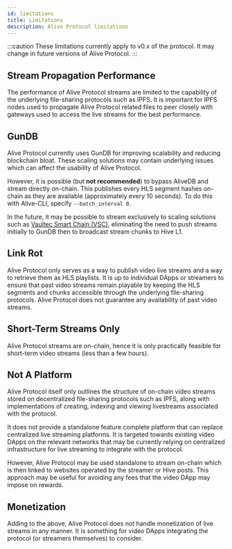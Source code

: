 ```yaml
---
id: limitations
title: Limitations
description: Alive Protocol limitations
---
```


:::caution
These limitations currently apply to v0.x of the protocol. It may change in future versions of Alive Protocol.
:::

## Stream Propagation Performance

The performance of Alive Protocol streams are limited to the capability of the underlying file-sharing protocols such as IPFS. It is important for IPFS nodes used to propagate Alive Protocol related files to peer closely with gateways used to access the live streams for the best performance.

## GunDB

Alive Protocol currently uses GunDB for improving scalability and reducing blockchain bloat. These scaling solutions may contain underlying issues which can affect the usability of Alive Protocol.

However, it is possible (but **not recommended**) to bypass AliveDB and stream directly on-chain. This publishes every HLS segment hashes on-chain as they are available (approximately every 10 seconds). To do this with Alive-CLI, specify `--batch_interval 0`.

In the future, it may be possible to stream exclusively to scaling solutions such as [Vaultec Smart Chain (VSC)](https://vsc.eco), eliminating the need to push streams initially to GunDB then to broadcast stream chunks to Hive L1.

## Link Rot

Alive Protocol only serves as a way to publish video live streams and a way to retrieve them as HLS playlists. It is up to individual DApps or streamers to ensure that past video streams remain playable by keeping the HLS segments and chunks accessible through the underlying file-sharing protocols. Alive Protocol does not guarantee any availability of past video streams.

## Short-Term Streams Only

Alive Protocol streams are on-chain, hence it is only practically feasible for short-term video streams (less than a few hours).

## Not A Platform

Alive Protocol itself only outlines the structure of on-chain video streams stored on decentralized file-sharing protocols such as IPFS, along with implementations of creating, indexing and viewing livestreams associated with the protocol.

It does not provide a standalone feature complete platform that can replace centralized live streaming platforms. It is targeted towards existing video DApps on the relevant networks that may be currently relying on centralized infrastructure for live streaming to integrate with the protocol.

However, Alive Protocol may be used standalone to stream on-chain which is then linked to websites operated by the streamer or Hive posts. This approach may be useful for avoiding any fees that the video DApp may impose on rewards.

## Monetization

Adding to the above, Alive Protocol does not handle monetization of live streams in any manner. It is something for video DApps integrating the protocol (or streamers themselves) to consider.